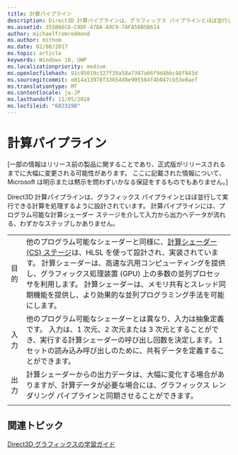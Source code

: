 ```yaml
---
title: 計算パイプライン
description: Direct3D 計算パイプラインは、グラフィックス パイプラインとほぼ並行して実行できる計算を処理するように設計されています。
ms.assetid: 355B66C6-C0DF-47BA-A9C9-7AFA50B5B614
author: michaelfromredmond
ms.author: mithom
ms.date: 02/08/2017
ms.topic: article
keywords: Windows 10, UWP
ms.localizationpriority: medium
ms.openlocfilehash: 91c95019c327f39a58a7397a66f9d4bbc88f843d
ms.sourcegitcommit: e814a13978f33654d8e995584f4b047cb53e0aef
ms.translationtype: MT
ms.contentlocale: ja-JP
ms.lasthandoff: 11/05/2018
ms.locfileid: "6023190"
---
```

# <a name="compute-pipeline"></a>計算パイプライン


\[一部の情報はリリース前の製品に関することであり、正式版がリリースされるまでに大幅に変更される可能性があります。 ここに記載された情報について、Microsoft は明示または黙示を問わずいかなる保証をするものでもありません。\]


Direct3D 計算パイプラインは、グラフィックス パイプラインとほぼ並行して実行できる計算を処理するように設計されています。 計算パイプラインには、プログラム可能な計算シェーダー ステージを介して入力から出力へデータが流れる、わずかなステップしかありません。

| | |
|-|-|
|目的|他のプログラム可能なシェーダーと同様に、[計算シェーダー (CS) ステージ](compute-shader-stage--cs-.md)は、HLSL を使って設計され、実装されています。 計算シェーダーは、高速な汎用コンピューティングを提供し、グラフィックス処理装置 (GPU) 上の多数の並列プロセッサを利用します。 計算シェーダーは、メモリ共有とスレッド同期機能を提供し、より効果的な並列プログラミング手法を可能にします。|
|入力|他のプログラム可能なシェーダーとは異なり、入力は抽象定義です。 入力は、1 次元、2 次元または 3 次元とすることができ、実行する計算シェーダーの呼び出し回数を決定します。 1 セットの読み込み呼び出しのために、共有データを定義することができます。|
|出力|計算シェーダーからの出力データは、大幅に変化する場合がありますが、計算データが必要な場合には、グラフィックス レンダリング パイプラインと同期させることができます。|
| | |




<!---
<table>
<colgroup>
<col width="50%" />
<col width="50%" />
</colgroup>
<tbody>
<tr class="odd">
<td align="left">Purpose</td>
<td align="left">Like other programmable shaders, <a href="#compute-shader-stage--cs-.md">Compute Shader (CS) stage</a> is designed and implemented with HLSL. A compute shader provides high-speed general purpose computing and takes advantage of the large numbers of parallel processors on the graphics processing unit (GPU). The compute shader provides memory sharing and thread synchronization features to allow more effective parallel programming methods.</td>
</tr>
<tr class="even">
<td align="left">Input</td>
<td align="left">Unlike other programmable shaders, the definition of input is abstract. The input can be one, two or three-dimensional in nature, determining the number of invocations of the compute shader to execute. It is possible to define shared data for one set of invocations to read.</td>
</tr>
<tr class="odd">
<td align="left">Output</td>
<td align="left">Output data from the compute shader, which can be highly varied, can be synchronized with the graphics rendering pipeline when the computed data is required.</td>
</tr>
</tbody>
</table>
-->

## <a name="span-idrelated-topicsspanrelated-topics"></a><span id="related-topics"></span>関連トピック


[Direct3D グラフィックスの学習ガイド](index.md)

 

 
